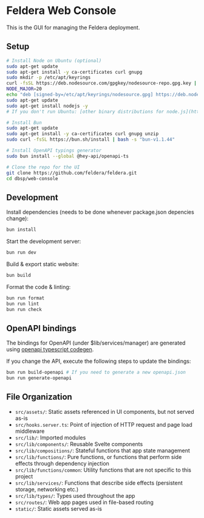 # Feldera Web Console

This is the GUI for managing the Feldera deployment.

## Setup

```bash
# Install Node on Ubuntu (optional)
sudo apt-get update
sudo apt-get install -y ca-certificates curl gnupg
sudo mkdir -p /etc/apt/keyrings
curl -fsSL https://deb.nodesource.com/gpgkey/nodesource-repo.gpg.key | sudo gpg --dearmor -o /etc/apt/keyrings/nodesource.gpg
NODE_MAJOR=20
echo "deb [signed-by=/etc/apt/keyrings/nodesource.gpg] https://deb.nodesource.com/node_$NODE_MAJOR.x nodistro main" | sudo tee /etc/apt/sources.list.d/nodesource.list
sudo apt-get update
sudo apt-get install nodejs -y
# If you don't run Ubuntu: [other binary distributions for node.js](https://github.com/nodesource/distributions)

# Install Bun
sudo apt-get update
sudo apt-get install -y ca-certificates curl gnupg unzip
sudo curl -fsSL https://bun.sh/install | bash -s "bun-v1.1.44"

# Install OpenAPI typings generator
sudo bun install --global @hey-api/openapi-ts

# Clone the repo for the UI
git clone https://github.com/feldera/feldera.git
cd dbsp/web-console
```

## Development

Install dependencies (needs to be done whenever package.json depencies change):

```bash
bun install
```

Start the development server:

```bash
bun run dev
```

Build & export static website:

```bash
bun build
```

Format the code & linting:

```bash
bun run format
bun run lint
bun run check
```

## OpenAPI bindings

The bindings for OpenAPI (under $lib/services/manager) are generated using
[openapi typescript codegen](https://www.npmjs.com/package/@hey-api/openapi-ts).

If you change the API, execute the following steps to update the bindings:

```bash
bun run build-openapi # If you need to generate a new openapi.json
bun run generate-openapi
```

## File Organization

- `src/assets/`: Static assets referenced in UI components, but not served as-is
- `src/hooks.server.ts`: Point of injection of HTTP request and page load middleware
- `src/lib/`: Imported modules
- `src/lib/components/`: Reusable Svelte components
- `src/lib/compositions/`: Stateful functions that app state management
- `src/lib/functions/`: Pure functions, or functions that perform side effects through dependency injection
- `src/lib/functions/common`: Utility functions that are not specific to this project
- `src/lib/services/`: Functions that describe side effects (persistent storage, networking etc.)
- `src/lib/types/`: Types used throughout the app
- `src/routes/`: Web app pages used in file-based routing
- `static/`: Static assets served as-is
